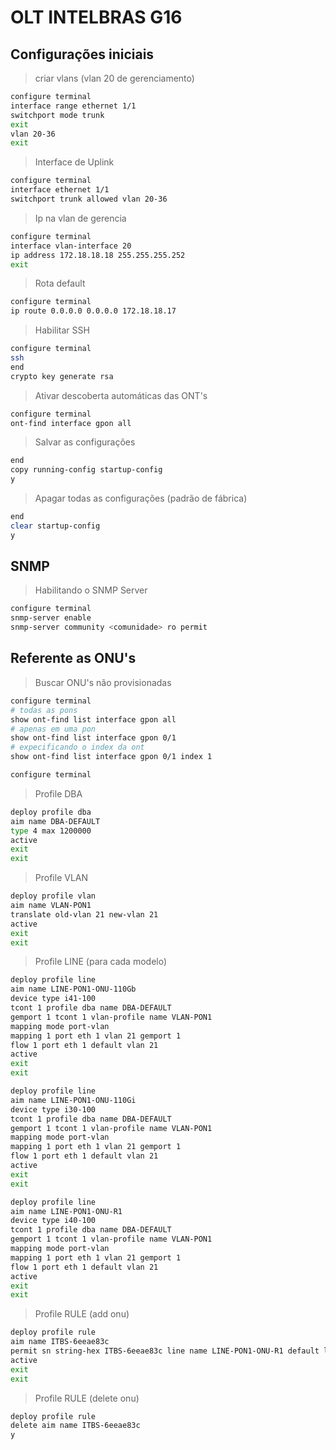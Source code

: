 # OLT INTELBRAS G16

## Configurações iniciais

> criar vlans (vlan 20 de gerenciamento)

```sh
configure terminal
interface range ethernet 1/1
switchport mode trunk
exit
vlan 20-36
exit
```

> Interface de Uplink

```sh
configure terminal
interface ethernet 1/1
switchport trunk allowed vlan 20-36
```

> Ip na vlan de gerencia

```sh
configure terminal
interface vlan-interface 20
ip address 172.18.18.18 255.255.255.252
exit
```

> Rota default

```sh
configure terminal
ip route 0.0.0.0 0.0.0.0 172.18.18.17
```

> Habilitar SSH

```sh
configure terminal
ssh
end
crypto key generate rsa
```

> Ativar descoberta automáticas das ONT's

```sh
configure terminal
ont-find interface gpon all
```

> Salvar as configurações

```sh
end
copy running-config startup-config
y
```

> Apagar todas as configurações (padrão de fábrica)

```sh
end
clear startup-config
y
```

## SNMP

> Habilitando o SNMP Server

```sh
configure terminal
snmp-server enable
snmp-server community <comunidade> ro permit
```

## Referente as ONU's

> Buscar ONU's não provisionadas

```sh
configure terminal
# todas as pons
show ont-find list interface gpon all
# apenas em uma pon
show ont-find list interface gpon 0/1
# expecificando o index da ont
show ont-find list interface gpon 0/1 index 1
```

```sh
configure terminal
```

> Profile DBA

```sh
deploy profile dba
aim name DBA-DEFAULT
type 4 max 1200000
active
exit
exit
```

> Profile VLAN

```sh
deploy profile vlan
aim name VLAN-PON1
translate old-vlan 21 new-vlan 21
active
exit
exit
```

>Profile LINE (para cada modelo)

```sh
deploy profile line
aim name LINE-PON1-ONU-110Gb
device type i41-100
tcont 1 profile dba name DBA-DEFAULT
gemport 1 tcont 1 vlan-profile name VLAN-PON1
mapping mode port-vlan
mapping 1 port eth 1 vlan 21 gemport 1
flow 1 port eth 1 default vlan 21
active
exit
exit

deploy profile line
aim name LINE-PON1-ONU-110Gi
device type i30-100
tcont 1 profile dba name DBA-DEFAULT
gemport 1 tcont 1 vlan-profile name VLAN-PON1
mapping mode port-vlan
mapping 1 port eth 1 vlan 21 gemport 1
flow 1 port eth 1 default vlan 21
active
exit
exit

deploy profile line
aim name LINE-PON1-ONU-R1
device type i40-100
tcont 1 profile dba name DBA-DEFAULT
gemport 1 tcont 1 vlan-profile name VLAN-PON1
mapping mode port-vlan
mapping 1 port eth 1 vlan 21 gemport 1
flow 1 port eth 1 default vlan 21
active
exit
exit
```

> Profile RULE (add onu)

```sh
deploy profile rule
aim name ITBS-6eeae83c
permit sn string-hex ITBS-6eeae83c line name LINE-PON1-ONU-R1 default line name LINE-PON1-ONU-R1
active
exit
exit
```

> Profile RULE (delete onu)

```sh
deploy profile rule
delete aim name ITBS-6eeae83c
y
```
